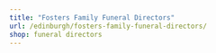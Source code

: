 ```yaml
---
title: "Fosters Family Funeral Directors"
url: /edinburgh/fosters-family-funeral-directors/
shop: funeral directors
---
```


